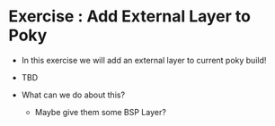# Exercise : Add External Layer to Poky
* In this exercise we will add an external layer to current poky build!
* TBD

* What can we do about this?
    * Maybe give them some BSP Layer? 